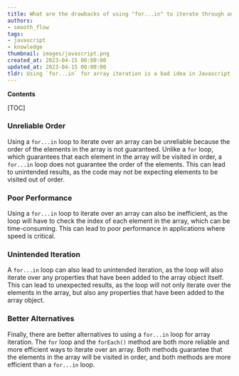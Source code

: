 ```yaml
---
title: What are the drawbacks of using "for...in" to iterate through an array?
authors:
- smooth_flow
tags:
- javascript
- knowledge
thumbnail: images/javascript.png
created_at: 2023-04-15 00:00:00
updated_at: 2023-04-15 00:00:00
tldr: Using `for...in` for array iteration is a bad idea in Javascript because it will also iterate over any additional properties added to the array.
---
```


**Contents**

[TOC]

### Unreliable Order
Using a `for...in` loop to iterate over an array can be unreliable because the order of the elements in the array is not guaranteed. Unlike a `for` loop, which guarantees that each element in the array will be visited in order, a `for...in` loop does not guarantee the order of the elements. This can lead to unintended results, as the code may not be expecting elements to be visited out of order.

### Poor Performance
Using a `for...in` loop to iterate over an array can also be inefficient, as the loop will have to check the index of each element in the array, which can be time-consuming. This can lead to poor performance in applications where speed is critical.

### Unintended Iteration
A `for...in` loop can also lead to unintended iteration, as the loop will also iterate over any properties that have been added to the array object itself. This can lead to unexpected results, as the loop will not only iterate over the elements in the array, but also any properties that have been added to the array object.

### Better Alternatives
Finally, there are better alternatives to using a `for...in` loop for array iteration. The `for` loop and the `forEach()` method are both more reliable and more efficient ways to iterate over an array. Both methods guarantee that the elements in the array will be visited in order, and both methods are more efficient than a `for...in` loop.
